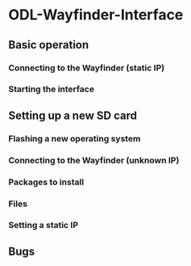 # ODL-Wayfinder-Interface
## Basic operation
### Connecting to the Wayfinder (static IP)
### Starting the interface
## Setting up a new SD card
### Flashing a new operating system
### Connecting to the Wayfinder (unknown IP)
### Packages to install
### Files
### Setting a static IP
## Bugs
